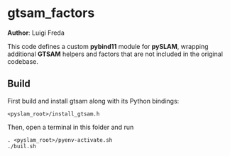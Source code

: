 # gtsam_factors 

**Author**: Luigi Freda

This code defines a custom **pybind11** module for **pySLAM**, wrapping additional **GTSAM** helpers and factors that are not included in the original codebase.

## Build 

First build and install gtsam along with its Python bindings:
```
<pyslam_root>/install_gtsam.h
```

Then, open a terminal in this folder and run 
```
. <pyslam_root>/pyenv-activate.sh
./buil.sh
```